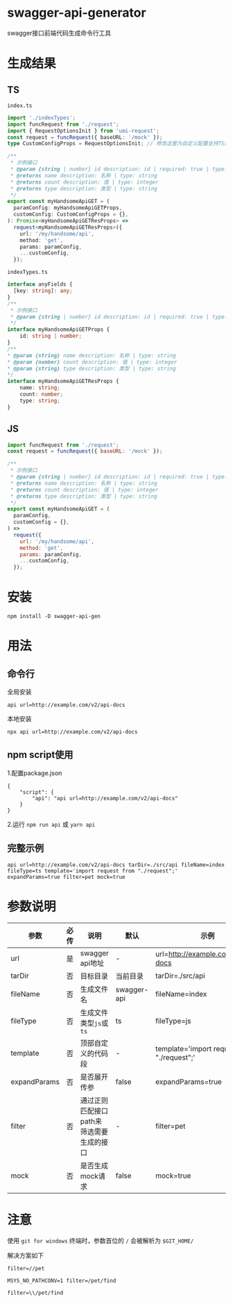 # swagger-api-generator
swagger接口前端代码生成命令行工具

# 生成结果
## TS
`index.ts`
```typescript
import './indexTypes';
import funcRequest from './request';
import { RequestOptionsInit } from 'umi-request';
const request = funcRequest({ baseURL: '/mock' });
type CustomConfigProps = RequestOptionsInit; // 修改这里为自定义配置支持TS提示

/**
 * 示例接口
 * @param {string | number} id description: id | required: true | type: string
 * @returns name description: 名称 | type: string
 * @returns count description: 值 | type: integer
 * @returns type description: 类型 | type: string
 */
export const myHandsomeApiGET = (
  paramConfig: myHandsomeApiGETProps,
  customConfig: CustomConfigProps = {},
): Promise<myHandsomeApiGETResProps> =>
  request<myHandsomeApiGETResProps>({
    url: '/my/handsome/api',
    method: 'get',
    params: paramConfig,
    ...customConfig,
  });
```
`indexTypes.ts`
```typescript
interface anyFields {
  [key: string]: any;
}
/**
 * 示例接口
 * @param {string | number} id description: id | required: true | type: string
 */
interface myHandsomeApiGETProps {
    id: string | number;
}
/**
* @param {string} name description: 名称 | type: string
* @param {number} count description: 值 | type: integer
* @param {string} type description: 类型 | type: string
*/
interface myHandsomeApiGETResProps {
    name: string;
    count: number;
    type: string;
}
```
## JS
```javascript
import funcRequest from './request';
const request = funcRequest({ baseURL: '/mock' });

/**
 * 示例接口
 * @param {string | number} id description: id | required: true | type: string
 * @returns name description: 名称 | type: string
 * @returns count description: 值 | type: integer
 * @returns type description: 类型 | type: string
 */
export const myHandsomeApiGET = (
  paramConfig,
  customConfig = {},
) =>
  request({
    url: '/my/handsome/api',
    method: 'get',
    params: paramConfig,
    ...customConfig,
  });
```

# 安装
```
npm install -D swagger-api-gen
```
# 用法
## 命令行
全局安装
```
api url=http://example.com/v2/api-docs
```
本地安装
```
npx api url=http://example.com/v2/api-docs
```
## npm script使用
1.配置package.json
```
{
    "script": {
        "api": "api url=http://example.com/v2/api-docs"
    }
}
```
2.运行 `npm run api` 或 `yarn api`
## 完整示例
```
api url=http://example.com/v2/api-docs tarDir=./src/api fileName=index fileType=ts template='import request from "./request";' expandParams=true filter=pet mock=true
```
# 参数说明
|参数|必传|说明|默认|示例|
|----|----|----|----|----|
|url|是|swagger api地址|-|url=http://example.com/v2/api-docs|
|tarDir|否|目标目录|当前目录|tarDir=./src/api|
|fileName|否|生成文件名|swagger-api|fileName=index|
|fileType|否|生成文件类型`js`或`ts`|ts|fileType=js|
|template|否|顶部自定义的代码段|-|template='import request from "./request";'|
|expandParams|否|是否展开传参|false|expandParams=true|
|filter|否|通过正则匹配接口path来筛选需要生成的接口|-|filter=pet|
|mock|否|是否生成mock请求|false|mock=true|

# 注意
使用 `git for windows` 终端时，参数首位的 `/` 会被解析为 `$GIT_HOME/`

解决方案如下
```
filter=//pet

MSYS_NO_PATHCONV=1 filter=/pet/find

filter=\\/pet/find
```
